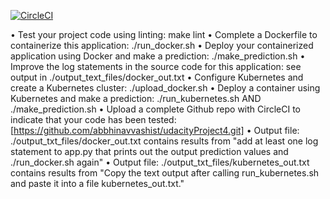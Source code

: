[![CircleCI](https://dl.circleci.com/status-badge/img/gh/abbhinavvashist/udacityProject4/tree/main.svg?style=svg)](https://dl.circleci.com/status-badge/redirect/gh/abbhinavvashist/udacityProject4/tree/main)

•	Test your project code using linting: make lint 
•	Complete a Dockerfile to containerize this application: ./run_docker.sh 
•	Deploy your containerized application using Docker and make a prediction: ./make_prediction.sh 
•	Improve the log statements in the source code for this application: see output in ./output_text_files/docker_out.txt 
•	Configure Kubernetes and create a Kubernetes cluster: ./upload_docker.sh 
•	Deploy a container using Kubernetes and make a prediction: ./run_kubernetes.sh AND ./make_prediction.sh 
•	Upload a complete Github repo with CircleCI to indicate that your code has been tested: [https://github.com/abbhinavvashist/udacityProject4.git]
•	Output file: ./output_txt_files/docker_out.txt contains results from "add at least one log statement to app.py that prints out the output prediction values and ./run_docker.sh again"
•	Output file: ./output_txt_files/kubernetes_out.txt contains results from "Copy the text output after calling run_kubernetes.sh and paste it into a file kubernetes_out.txt."

